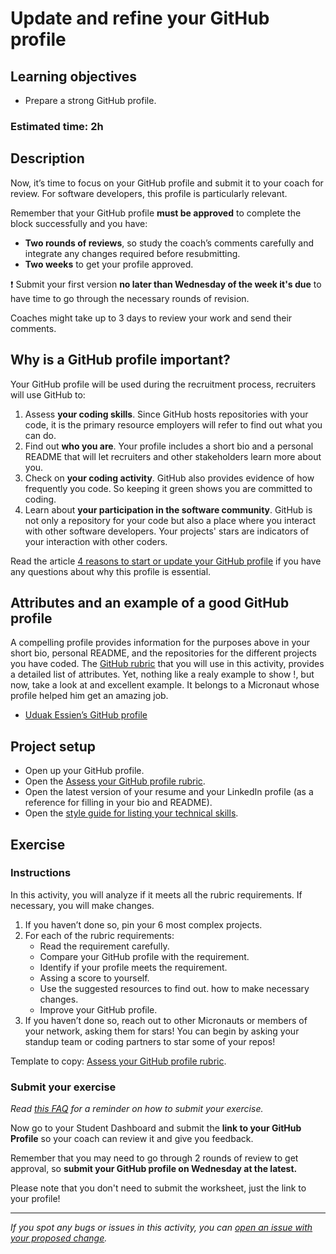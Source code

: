 # Update and refine your GitHub profile

## **Learning objectives**

- Prepare a strong GitHub profile.

### **Estimated time: 2h**

## **Description**

Now, it’s time to focus on your GitHub profile and submit it to your coach for review. For software developers, this profile is particularly relevant. 

Remember that your GitHub profile **must be approved** to complete the block successfully and you have:

- **Two rounds of reviews**, so study the coach’s comments carefully and integrate any changes required before resubmitting.
- **Two weeks** to get your profile approved. 

❗️ Submit your first version **no later than Wednesday of the week it's due** to have time to go through the necessary rounds of revision.

Coaches might take up to 3 days to review your work and send their comments.


## Why is a GitHub profile important?

Your GitHub profile will be used during the recruitment process, recruiters will use GitHub to:

1. Assess **your coding skills**. Since GitHub hosts repositories with your code, it is the primary resource employers will refer to find out what you can do.
2. Find out **who you are**. Your profile includes a short bio and a personal README that will let recruiters and other stakeholders learn more about you.
3. Check on **your coding activity**. GitHub also provides evidence of  how frequently you code. So keeping it green shows you are committed to coding.
4. Learn about **your participation in the software community**. GitHub is not only a repository for your code but also a place where you interact with other software developers. Your projects' stars are indicators of your interaction with other coders.

Read the article [4 reasons to start or update your GitHub profile](https://www.wearedevelopers.com/magazine/4-reasons-to-start-or-update-your-github-profile) if you have any questions about why this profile is essential.

## Attributes and an example of a good GitHub profile 

A compelling profile provides information for the purposes above in your short bio, personal README, and the repositories for the different projects you have coded. The [GitHub rubric](https://docs.google.com/document/d/1bKRDHlZMUc9xIQrktnoRMs8Z6e3k_fdeFipr1IT1cWw/edit#) that you will use in this activity, provides a detailed list of attributes. Yet, nothing like a realy example to show !, but now, take a look at and excellent example. It belongs to a Micronaut whose profile helped him get an amazing job.

- [Uduak Essien’s GitHub profile](https://github.com/acushlakoncept)

## Project setup

- Open up your GitHub profile.
- Open the [Assess your GitHub profile rubric](https://docs.google.com/document/d/1bKRDHlZMUc9xIQrktnoRMs8Z6e3k_fdeFipr1IT1cWw/edit#).
- Open the latest version of your resume and your LinkedIn profile (as a reference for filling in your bio and README).
- Open the [style guide for listing your technical skills](https://github.com/microverseinc/curriculum-professional-skills/blob/main/job-search/style-guide-technical-terminology-in-application-materials.md).

## **Exercise**

### **Instructions**

In this activity, you will analyze if it meets all the rubric requirements. If necessary, you will make changes.

1. If you haven’t done so, pin your 6 most complex projects. 
2. For each of the rubric requirements:
    - Read the requirement carefully.
    - Compare your GitHub profile with the requirement.
    - Identify if your profile meets the requirement.
    - Assing a score to yourself.
    - Use the suggested resources to find out. how to make necessary changes.
    - Improve your GitHub profile.
3. If you haven’t done so, reach out to other Micronauts or members of your network, asking them for stars! You can begin by asking your standup team or coding partners to star some of your repos!

Template to copy: [Assess your GitHub profile rubric](https://docs.google.com/document/d/1bKRDHlZMUc9xIQrktnoRMs8Z6e3k_fdeFipr1IT1cWw/edit#).

### Submit your exercise

*Read [this FAQ](https://microverse.zendesk.com/hc/en-us/articles/360061344234) for a reminder on how to submit your exercise.*

Now go to your Student Dashboard and submit the **link to your GitHub Profile** so your coach can review it and give you feedback. 

Remember that you may need to go through 2 rounds of review to get approval, so **submit your GitHub profile on Wednesday at the latest.** 

Please note that you don't need to submit the worksheet, just the link to your profile! 

---

*If you spot any bugs or issues in this activity, you can [open an issue with your proposed change](https://github.com/microverseinc/curriculum-transversal-skills/blob/main/git-github/articles/open_issue.md).*
